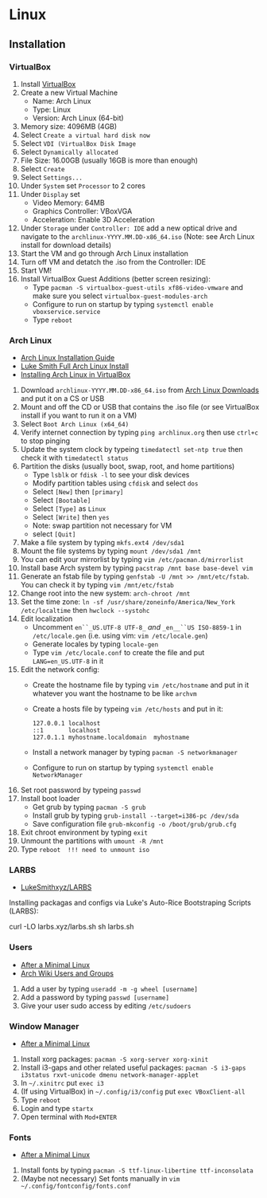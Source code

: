 # Linux

## Installation

### VirtualBox

 1. Install [VirtualBox](https://www.virtualbox.org/wiki/Downloads)
 2. Create a new Virtual Machine
    * Name: Arch Linux
    * Type: Linux
    * Version: Arch Linux (64-bit)
 3. Memory size: 4096MB (4GB)
 4. Select `Create a virtual hard disk now`
 5. Select `VDI (VirtualBox Disk Image`
 6. Select `Dynamically allocated`
 7. File Size: 16.00GB (usually 16GB is more than enough)
 8. Select `Create`
 9. Select `Settings...`
10. Under `System` set `Processor` to 2 cores
11. Under `Display` set
    * Video Memory: 64MB
    * Graphics Controller: VBoxVGA
    * Acceleration: Enable 3D Acceleration
12. Under `Storage` under `Controller: IDE` add a new optical drive and navigate to the `archlinux-YYYY.MM.DD-x86_64.iso` (Note: see Arch Linux install for download details)
13. Start the VM and go through Arch Linux installation
14. Turn off VM and detatch the .iso from the Controller: IDE
15. Start VM!
16. Install VirtualBox Guest Additions (better screen resizing):
    * Type `pacman -S virtualbox-guest-utils xf86-video-vmware` and make sure you select `virtualbox-guest-modules-arch`
    * Configure to run on startup by typing `systemctl enable vboxservice.service`
    * Type `reboot`

### Arch Linux

* [Arch Linux Installation Guide](https://wiki.archlinux.org/index.php/Installation_guide)
* [Luke Smith Full Arch Linux Install](https://www.youtube.com/watch?v=4PBqpX0_UOc)
* [Installing Arch Linux in VirtualBox](https://www.youtube.com/watch?v=HpskN_jKyhc)

 1. Download `archlinux-YYYY.MM.DD-x86_64.iso` from [Arch Linux Downloads](https://www.archlinux.org/download/) and put it on a CS or USB
 2. Mount and off the CD or USB that contains the .iso file (or see VirtualBox install if you want to run it on a VM)
 3. Select `Boot Arch Linux (x64_64)`
 4. Verify internet connection by typing `ping archlinux.org` then use `ctrl+c` to stop pinging
 5. Update the system clock by typeing `timedatectl set-ntp true` then check it with `timedatectl status`
 6. Partition the disks (usually boot, swap, root, and home partitions)
    * Type `lsblk` or `fdisk -l` to see your disk devices
    * Modify partition tables using `cfdisk` and select `dos`
    * Select `[New]` then `[primary]`
    * Select `[Bootable]`
    * Select `[Type]` as `Linux`
    * Select `[Write]` then `yes`
    * Note: swap partition not necessary for VM
    * select `[Quit]`
 7. Make a file system by typing `mkfs.ext4 /dev/sda1`
 8. Mount the file systems by typing `mount /dev/sda1 /mnt`
 9. You can edit your mirrorlist by typing `vim /etc/pacman.d/mirrorlist`
10. Install base Arch system by typing `pacstrap /mnt base base-devel vim`
11. Generate an fstab file by typing `genfstab -U /mnt >> /mnt/etc/fstab`. You can check it by typing `vim /mnt/etc/fstab`
12. Change root into the new system: `arch-chroot /mnt`
13. Set the time zone: `ln -sf /usr/share/zoneinfo/America/New_York /etc/localtime` then `hwclock --systohc`
14. Edit localization
    * Uncomment `en``_US.UTF-8 UTF-8_` _and_ `_en__``US ISO-8859-1` in `/etc/locale.gen` (i.e. using vim: `vim /etc/locale.gen`)
    * Generate locales by typing `locale-gen`
    * Type `vim /etc/locale.conf` to create the file and put `LANG=en_US.UTF-8` in it
15. Edit the network config:
    * Create the hostname file by typing `vim /etc/hostname` and put in it whatever you want the hostname to be like `archvm`
    * Create a hosts file by typeing `vim /etc/hosts` and put in it:

          127.0.0.1	localhost
          ::1		localhost
          127.0.1.1	myhostname.localdomain	myhostname
    * Install a network manager by typing `pacman -S networkmanager`
    * Configure to run on startup by typing `systemctl enable NetworkManager`
16. Set root password by typeing `passwd`
17. Install boot loader
    * Get grub by typing `pacman -S grub`
    * Install grub by typing `grub-install --target=i386-pc /dev/sda`
    * Save configuration file `grub-mkconfig -o /boot/grub/grub.cfg`
18. Exit chroot environment by typing `exit`
19. Unmount the partitions with `umount -R /mnt`
20. Type `reboot  !!! need to unmount iso`

### LARBS

- [LukeSmithxyz/LARBS](https://github.com/LukeSmithxyz/LARBS)

Installing packagas and configs via Luke's Auto-Rice Bootstraping Scripts (LARBS):

curl -LO larbs.xyz/larbs.sh
sh larbs.sh

### Users

* [After a Minimal Linux](https://www.youtube.com/watch?v=nSHOb8YU9Gw)
* [Arch Wiki Users and Groups](https://wiki.archlinux.org/index.php/users_and_groups)

1. Add a user by typing `useradd -m -g wheel [username]`
2. Add a password by typing `passwd [username]`
3. Give your user sudo access by editing `/etc/sudoers`

### Window Manager

* [After a Minimal Linux](https://www.youtube.com/watch?v=nSHOb8YU9Gw)

1. Install xorg packages: `pacman -S xorg-server xorg-xinit`
2. Install i3-gaps and other related useful packages: `pacman -S i3-gaps i3status rxvt-unicode dmenu network-manager-applet`
3. In `~/.xinitrc` put `exec i3`
4. (If using VirtualBox) in `~/.config/i3/config` put `exec VBoxClient-all`
5. Type `reboot`
6. Login and type `startx`
7. Open terminal with `Mod+ENTER`

### Fonts

* [After a Minimal Linux](https://www.youtube.com/watch?v=nSHOb8YU9Gw)

1. Install fonts by typing `pacman -S ttf-linux-libertine ttf-inconsolata`
2. (Maybe not necessary) Set fonts manually in `vim ~/.config/fontconfig/fonts.conf`